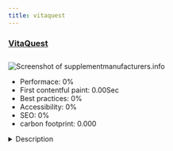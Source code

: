 ```yaml
---
title: vitaquest
---
```


<div style="height: 3rem">
  <a href="http://supplementmanufacturers.info/"><h3>VitaQuest</h3></a>
</div>
<img loading="lazy" src="" alt="Screenshot of supplementmanufacturers.info" />
<ul>
  <li>Performace: 0%</li>
  <li>
    First contentful paint:
    0.00Sec
  </li>
  <li>Best practices: 0%</li>
  <li>Accessibility: 0%</li>
  <li>SEO: 0%</li>
  <li>carbon footprint: 0.000</li>
</ul>
<details>
  <summary>Description</summary>
  <p>"Our teams develop and manufacture cost-effective, market-leading products in every distribution channel Everything from retail, direct selling, branded, direct-to-consumer (Internet and catalog), professional lines, television shopping, and direct response TV and radio.
Our dream because a reality when we started our company in a garage, which quickly became much bigger things. Quickly we formed a highly scalable team that could provide a tremendous amount of value to clients – and do so much more than just offer private label services. We are now a massive organization, incredibly proud to support clients of all sizes ranging from family owned business to multi-billion dollar corporations.  "The site was built using joomla. Not many challenges were faced during the development of this website</p>
</details>

